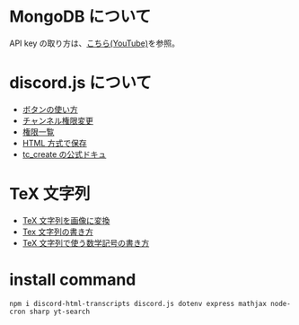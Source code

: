 # MongoDB について

API key の取り方は、[こちら(YouTube)](https://youtu.be/18hjrZCvxxk)を参照。

# discord.js について

- [ボタンの使い方](https://scrapbox.io/discordjs-japan/Discord.js_v13でbuttonを使ってみる。)
- [チャンネル権限変更](https://scrapbox.io/discordjs-japan/チャンネルの権限設定を変更する)
- [権限一覧](https://scrapbox.io/discordjs-japan/Discord%E3%81%AE%E6%A8%A9%E9%99%90%E3%81%BE%E3%81%A8%E3%82%81)
- [HTML 方式で保存](https://www.npmjs.com/package/discord-html-transcripts)
- [tc_create の公式ドキュ](https://discord.js.org/#/docs/discord.js/main/class/GuildChannelManager?scrollTo=create)

# TeX 文字列

- [TeX 文字列を画像に変換](https://qiita.com/metaphysical_bard/items/bf547dbab04c8b92e884)
- [Tex 文字列の書き方](https://qiita.com/ttabata/items/92a4a72b042e6a2dbbad)
- [TeX 文字列で使う数学記号の書き方](https://qiita.com/shepabashi/items/27b7284d1f0007af533b)

# install command
```
npm i discord-html-transcripts discord.js dotenv express mathjax node-cron sharp yt-search
```